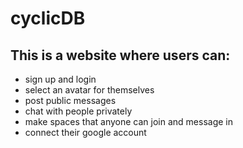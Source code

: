 # cyclicDB
## This is a website where users can:
- sign up and login
- select an avatar for themselves
- post public messages
- chat with people privately
- make spaces that anyone can join and message in
- connect their google account

